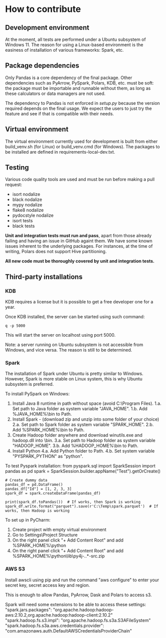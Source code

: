 # How to contribute

## Development environment

At the moment, all tests are performed under a Ubuntu subsystem of Windows 11. The reason for using a Linux-based environment is the easiness of installation of various frameworks: Spark, etc.

## Package dependencies

Only Pandas is a core dependency of the final package. Other dependencies such as PyArrow, PySpark, Polars, KDB, etc. must be soft: the package must be importable and runnable without them, as long as these calculators or data managers are not used.

The dependency to Pandas is not enforced in *setup.py* because the version required depends on the final usage. We expect the users to just try the feature and see if that is compatible with their needs.

## Virtual environment

The virtual environment currently used for development is built from either build_venv.sh (for Linux) or build_venv.cmd (for Windows).
The packages to be installed are defined in requirements-local-dev.txt.

## Testing

Various code quality tools are used and must be run before making a pull request:
- isort nodalize
- black nodalize
- mypy nodalize
- flake8 nodalize
- pydocstyle nodalize
- isort tests
- black tests

__Unit and integration tests must run and pass__, apart from those already failing and having an issue in GitHub againt them. We have some known issues inherent to the underlying packages. For instances, at the time of writing, Polars does not support Hive partitioning.

__All new code must be thoroughly covered by unit and integration tests.__


## Third-party installations

### KDB
KDB requires a license but it is possible to get a free developer one for a year.

Once KDB installed, the server can be started using such command:
```
q -p 5000
```

This will start the server on localhost using port 5000.

Note: a server running on Ubuntu subsystem is not accessible from Windows, and vice versa. The reason is still to be determined.

### Spark

The installation of Spark under Ubuntu is pretty similar to Windows. However, Spark is more stable on Linux system, this is why Ubuntu subsystem is preferred.

To install PySpark on Windows:
1. Install Java 8 runtime in path without space (avoid C:\Program Files).
1.a. Set path to Java folder as system variable "JAVA_HOME".
1.b. Add %JAVA_HOME%\bin to Path.
2. Install Spark - (download zip and unzip into some folder of your choice)
2.a. Set path to Spark folder as system variable "SPARK_HOME".
2.b. Add %SPARK_HOME%\bin to Path.
3. Create Hadoop folder anywhere and download winutils.exe and hadoop.dll into <hadoop folder>\bin.
3.a. Set path to Hadoop folder as system variable "HADOOP_HOME".
3.b. Add %HADOOP_HOME%\bin to Path.
4. Install Python
4.a. Add Python folder to Path.
4.b. Set system variable "PYSPARK_PYTHON" as "python".


To test Pyspark installation:
	from pyspark.sql import SparkSession
    import pandas as pd
    spark = SparkSession.builder.appName("Test").getOrCreate()

    # Create dummy data
    pandas_df = pd.DataFrame()
    pandas_df["Id"] = [1, 2, 3, 3]
    spark_df = spark.createDataFrame(pandas_df)

    print(spark_df.toPandas())  # If works, then Spark is working
    spark_df.write.format("parquet").save(r'C:\Temp\spark.parquet')  # If works, then Hadoop is working


To set up in PyCharm:
1. Create project with empty virtual environment
2. Go to Settings\Project Structure
3. On the right panel click "+ Add Content Root" and add %SPARK_HOME%\python
4. On the right panel click "+ Add Content Root" and add %SPARK_HOME%\python\lib\py4j-*.*.*-src.zip

### AWS S3

Install awscli using pip and run the command "aws configure" to enter your secret key, secret access key and region.

This is enough to allow Pandas, PyArrow, Dask and Polars to access s3.

Spark will need some extensions to be able to access these settings:
"spark.jars.packages": "org.apache.hadoop:hadoop-aws:2.10.2,org.apache.hadoop:hadoop-client:2.10.2"
"spark.hadoop.fs.s3.impl": "org.apache.hadoop.fs.s3a.S3AFileSystem"
"spark.hadoop.fs.s3a.aws.credentials.provider": "com.amazonaws.auth.DefaultAWSCredentialsProviderChain"

